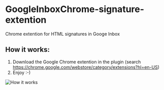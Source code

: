GoogleInboxChrome-signature-extention
=====================================

Chrome extention for HTML signatures in Googe Inbox

## How it works:
1) Download the Google Chrome extention in the plugin (search https://chrome.google.com/webstore/category/extensions?hl=en-US)
2) Enjoy :-)

![How it works](https://raw.githubusercontent.com/kubrickology/GoogleInboxChrome-signature-extention/master/screenshot.png)
